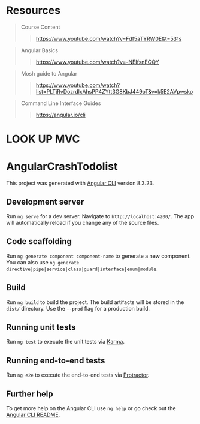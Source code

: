 # Resources

> Course Content 
>> https://www.youtube.com/watch?v=Fdf5aTYRW0E&t=531s

> Angular Basics 
>> https://www.youtube.com/watch?v=-NEIfsnEGQY

> Mosh guide to Angular
>> https://www.youtube.com/watch?list=PLTjRvDozrdlxAhsPP4ZYtt3G8KbJ449oT&v=k5E2AVpwsko 

> Command Line Interface Guides 
>> https://angular.io/cli

# LOOK UP MVC

# AngularCrashTodolist

This project was generated with [Angular CLI](https://github.com/angular/angular-cli) version 8.3.23.

## Development server

Run `ng serve` for a dev server. Navigate to `http://localhost:4200/`. The app will automatically reload if you change any of the source files.

## Code scaffolding

Run `ng generate component component-name` to generate a new component. You can also use `ng generate directive|pipe|service|class|guard|interface|enum|module`.

## Build

Run `ng build` to build the project. The build artifacts will be stored in the `dist/` directory. Use the `--prod` flag for a production build.

## Running unit tests

Run `ng test` to execute the unit tests via [Karma](https://karma-runner.github.io).

## Running end-to-end tests

Run `ng e2e` to execute the end-to-end tests via [Protractor](http://www.protractortest.org/).

## Further help

To get more help on the Angular CLI use `ng help` or go check out the [Angular CLI README](https://github.com/angular/angular-cli/blob/master/README.md).
